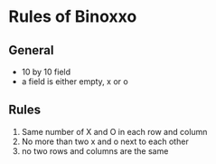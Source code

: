 Rules of Binoxxo
================

General
-------

* 10 by 10 field
* a field is either empty, x or o

Rules
-----

1. Same number of X and O in each row and column
2. No more than two x and o next to each other
3. no two rows and columns are the same
